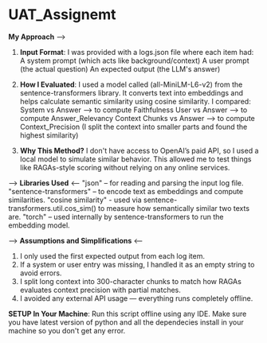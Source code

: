 # UAT_Assignemt
**My Approach** -->
1. **Input Format**:
I was provided with a logs.json file where each item had:
  A system prompt (which acts like background/context)
  A user prompt (the actual question)
  An expected output (the LLM's answer)

2. **How I Evaluated**:
I used a model called (all-MiniLM-L6-v2) from the sentence-transformers library.
It converts text into embeddings and helps calculate semantic similarity using cosine similarity.
    I compared:
    System vs Answer --> to compute Faithfulness
    User vs Answer --> to compute Answer_Relevancy
    Context Chunks vs Answer --> to compute Context_Precision (I split the context into smaller parts and found the highest similarity)

3. **Why This Method?**
I don't have access to OpenAI’s paid API, so I used a local model to simulate similar behavior. This allowed me to test things like RAGAs-style scoring without relying on any online services.

--> **Libraries Used** <--
"json" – for reading and parsing the input log file.
"sentence-transformers" – to encode text as embeddings and compute similarities.
"cosine similarity" - used via sentence-transformers.util.cos_sim() to measure how semantically similar two texts are.
"torch" – used internally by sentence-transformers to run the embedding model.

--> **Assumptions and Simplifications** <--
1. I only used the first expected output from each log item.
2. If a system or user entry was missing, I handled it as an empty string to avoid errors.
3. I split long context into 300-character chunks to match how RAGAs evaluates context precision with partial matches.
4. I avoided any external API usage — everything runs completely offline.





**SETUP In Your Machine**:
Run this script offline using any IDE. Make sure you have latest version of python and all the dependecies install in your machine so you don't get any error.
